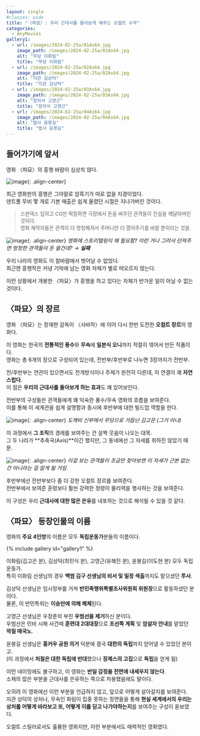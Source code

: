 ```yaml
---
layout: single
#classes: wide
title: "〈파묘〉꞉ 우리 근대사를 돌아보게 해주는 오컬트 수작"
categories:
  - AnyMovies
gallery1:
  - url: /images/2024-02-25a/01As64.jpg
    image_path: /images/2024-02-25a/01As64.jpg
    alt: "무당 이화림"
    title: "무당 이화림"
  - url: /images/2024-02-25a/02As64.jpg
    image_path: /images/2024-02-25a/02As64.jpg
    alt: "지관 김상덕"
    title: "지관 김상덕"
  - url: /images/2024-02-25a/03As64.jpg
    image_path: /images/2024-02-25a/03As64.jpg
    alt: "장의사 고영근"
    title: "장의사 고영근"
  - url: /images/2024-02-25a/04As64.jpg
    image_path: /images/2024-02-25a/04As64.jpg
    alt: "법사 윤봉길"
    title: "법사 윤봉길"
---
```


## 들어가기에 앞서

영화 〈파묘〉의 흥행 바람이 심상치 않다.

![image](</images/2024-02-25a/poster.jpg>){: .align-center}

최근 영화판의 흥행은 그야말로 암흑기가 따로 없을 지경이었다.  
덴트폴 무비 몇 개로 기본 매출은 쉽게 올렸던 시절은 지나가버린 것이다.

<div class="quoteMachine">
  <div class="theQuoteLeft" style="font-size: 0.95em;">
    <blockquote><span class="quotationMark quotationMark--left"></span >
스판덱스 입히고 CG만 떡칠하면 극장에서 돈을 써주던 관객들이 진실을 깨달아버린 것이다.<br />
영화 제작자들은 관객이 더 멍청해져서 주머니만 더 열어주기를 바랄 뿐이라는 것을.
    <span class="quotationMark quotationMark--right"></span ></blockquote>
  </div>
</div>

![image](</images/2024-02-25a/themarvels.jpg>){: .align-center}
*영화에 스토리텔링이 왜 필요함? 이런 거나 그려서 던져주면 멍청한 관객들이 돈 쓸건데? → **실패***

우리 나라의 영화도 이 칼바람에서 벗어날 수 없었다.  
최근엔 흥행작은 커녕 기억에 남는 영화 자체가 별로 떠오르지 않는다.

이런 상황에서 개봉한 〈파묘〉가 흥행을 하고 있다는 자체가 반가운 일이 아닐 수 없는 것이다.

## 〈파묘〉의 장르

영화 〈파묘〉는 장재현 감독이 〈사바하〉에 이어 다시 한번 도전한 **오컬트 장르**의 영화다.

이 영화는 한국의 **전통적인 풍수**와 **무속**에 **일본식 오니**까지 적절히 엮어서 만든 작품이다.  
영화는 총 6개의 장으로 구성되어 있는데, 전반부/후반부로 나누면 3장까지가 전반부.

전/후반부는 연관이 있으면서도 전개방식이나 주제가 완전히 다른데, 이 연결이 꽤 **자연스럽다**.  
이 점은 **우리의 근대사를 돌아보게 하는 효과**도 꽤 있어보인다.

전반부의 구성들은 관객들에게 꽤 익숙한 풍수/무속 영화의 흐름을 보여준다.  
이를 통해 이 세계관을 쉽게 설명함과 동시에 후반부에 대한 빌드업 역할을 한다.

![image](</images/2024-02-25a/goods64.jpg>){: .align-center}
*도깨비 신부에서 무당으로 거듭난 김고은 (그거 아냐)*

이 과정에서 **그 조직**의 경례를 보여주는 건 살짝 웃음이 나오는 대목.  
그 두 나라가 **추축국(Axis)**이긴 했지만, 그 동네에선 그 자세를 취하진 않았기 때문.

![image](</images/2024-02-25a/hails64.jpg>){: .align-center}
*이걸 보는 관객들이 조금만 찾아보면 이 자세가 근본 없는 건 아니라는 걸 알게 될 거임*

후반부에선 전반부보다 좀 더 강한 오컬트 장르를 보여준다.  
전반부에서 보여준 혼령보다 훨씬 강력한 정령이 물리력을 행사하는 것을 보여준다.

이 구성은 우리 **근대사에 대한 많은 은유**를 내포하는 것으로 해석될 수 있을 것 같다.

## 〈파묘〉 등장인물의 이름

영화의 **주요 4인방**의 이름은 모두 **독립운동가**분들의 이름이다.

{% include gallery id="gallery1" %}

이화림(김고은 분), 김상덕(최민식 분), 고영근(유해진 분), 윤봉길(이도현 분) 모두 독립운동가.  
특히 이화림 선생님의 경우 **백범 김구 선생님의 비서 및 밀정 색출**까지도 맡으셨던 **투사**.

김상덕 선생님은 임시정부를 거쳐 **반민족행위특별조사위원회 위원장**으로 활동하셨던 분이다.  
물론, 이 반민특위는 **이승만에 의해 해체**된다.

고영근 선생님은 우장춘의 부친 **우범선을 제거**하신 분이다.  
우범선은 민비 시해 사건때 **훈련대 2대대장**으로 **조선쪽 계획** 및 **암살자 안내**를 맡았던 **악질 매국노**.

윤봉길 선생님은 **훙커우 공원 의거** 덕분에 결국 **대한의 독립**까지 얻어낼 수 있었던 분이고.  
(이 과정에서 **처칠은 대한 독립에 반대**했으나 **장제스의 고집**으로 **독립**을 얻게 됨)

이런 네이밍에도 불구하고, 이 영화는 **반일 감정을 전면에 내세우지 않는다**.  
소재의 많은 부분을 근대사를 은유하는 쪽으로 차용했음에도 말이다.

오히려 이 영화에선 이런 부분을 언급하지 않고, 앞으로 어떻게 살아갈지를 보여준다.  
지관 상덕의 상처나, 무속인 화림이 집중 못하는 장면들을 통해 **현실 세계에서의 우리는 상처를 어떻게 바라보고 또, 어떻게 이를 딛고 나가야하는지**를 보여주는 구성이 돋보였다.

오컬트 스릴러로서도 훌륭한 영화지만, 이런 부분에서도 매력적인 영화였다.
